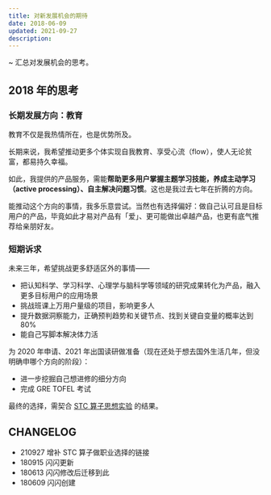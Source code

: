 ```yaml
---
title: 对新发展机会的期待
date: 2018-06-09
updated: 2021-09-27
description: 
---
```

 
~ 汇总对发展机会的思考。

## 2018 年的思考

### 长期发展方向：教育

教育不仅是我热情所在，也是优势所及。

长期来说，我希望推动更多个体实现自我教育、享受心流（flow），使人无论贫富，都易持久幸福。

如此，我提供的产品服务，需能**帮助更多用户掌握主题学习技能，养成主动学习（active processing）、自主解决问题习惯**。这也是我过去七年在折腾的方向。

能推动这个方向的事情，我多乐意尝试。当然也有选择偏好：做自己认可且是目标用户的产品，毕竟如此才易对产品有「爱」、更可能做出卓越产品，也更有底气推荐给亲朋好友。

### 短期诉求

未来三年，希望挑战更多舒适区外的事情——

* 把认知科学、学习科学、心理学与脑科学等领域的研究成果转化为产品，融入更多目标用户的应用场景
* 挑战班课上万用户量级的项目，影响更多人
* 提升数据洞察能力，正确预判趋势和关键节点、找到关键自变量的概率达到 80%
* 能自己写脚本解决体力活

为 2020 年申请、2021 年出国读研做准备（现在还处于想去国外生活几年，但没明确申哪个方向的阶段）：

* 进一步挖掘自己想进修的细分方向
* 完成 GRE TOFEL 考试


最终的选择，需契合 [STC 算子思想实验](/cmty/tips_career_choice) 的结果。

## CHANGELOG 

- 210927 增补 STC 算子做职业选择的链接
- 180915 闪闪更新
- 180613 闪闪修改后迁移到此
- 180609 闪闪创建



